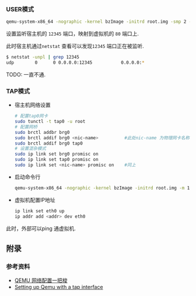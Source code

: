 
### USER模式

```bash
qemu-system-x86_64 -nographic -kernel bzImage -initrd root.img -smp 2 -netdev user,id=mynet0,hostfwd=udp::12345-:80 -device e1000,netdev=mynet0 -append "root=/dev/ram init=/bin/sh ramdisk=20480 console=ttyS0"
```

设置监听宿主机的 `12345` 端口，映射到虚拟机的 `80` 端口上.

此时宿主机通过`netstat` 查看可以发现`12345` 端口正在被监听.

```bash
$ netstat -unpl | grep 12345
udp        0      0 0.0.0.0:12345           0.0.0.0:*                           7885/qemu-system-x8 
```

TODO: 一直不通.

### TAP模式

* 宿主机网络设置

  ```bash
  # 配置tap0网卡
  sudo tunctl -t tap0 -u root
  # 配置网桥
  sudo brctl addbr brg0
  sudo brctl addif brg0 <nic-name>  		#此处nic-name 为物理网卡名称
  sudo brctl addif brg0 tap0
  # 设置混杂模式
  sudo ip link set brg0 promisc on
  sudo ip link set tap0 promisc on
  sudo ip link set <nic-name> promisc on	#同上
  ```

* 启动命令行
  ```bash
  qemu-system-x86_64 -nographic -kernel bzImage -initrd root.img -m 1024m -smp 2 -netdev tap,id=mynet0,ifname=tap0,script=no,downscript=no -device e1000,netdev=mynet0 -append "root=/dev/ram init=/bin/sh ramdisk=20480 console=ttyS0"
  ```
* 虚拟机配置IP地址

  ```bash
  ip link set eth0 up
  ip addr add <addr> dev eth0
  ```

此时，外部可以ping 通虚拟机.

## 附录

### 参考资料

* [QEMU 网络配置一把梭](https://wzt.ac.cn/2021/05/28/QEMU-networking/)
* [Setting up Qemu with a tap interface](https://gist.github.com/extremecoders-re/e8fd8a67a515fee0c873dcafc81d811c)

